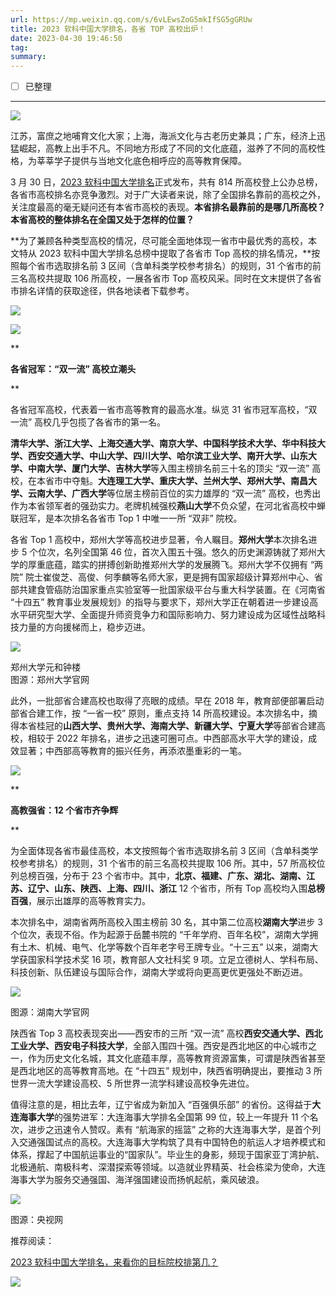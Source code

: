 ```yaml
---
url: https://mp.weixin.qq.com/s/6vLEwsZoG5mkIfSG5gGRUw
title: 2023 软科中国大学排名，各省 TOP 高校出炉！
date: 2023-04-30 19:46:50
tag: 
summary: 
---
```


- [ ] 已整理

---
[![](https://mmbiz.qpic.cn/mmbiz_png/BZBpGbB0FvLbFCTdouhrRjhQX95mmNQWNvgc9dySOlDyzmM7rScokjgIRSiaM3TevjEY8jWQhTY4c49IuB8q1FA/640?wx_fmt=png)](http://mp.weixin.qq.com/s?__biz=MzAwMDExNDgxNQ==&mid=2650105922&idx=1&sn=5ca3298e6cf774c27e2f403c1a0fb34a&chksm=82ec2152b59ba84455e6ae9d741331673ba9e8ad4a8863161187eb49a310a196218f5a32774d&scene=21#wechat_redirect)

江苏，富庶之地哺育文化大家；上海，海派文化与古老历史兼具；广东，经济上迅猛崛起，高教上出手不凡。不同地方形成了不同的文化底蕴，滋养了不同的高校性格，为莘莘学子提供与当地文化底色相呼应的高等教育保障。

3 月 30 日，[2023 软科中国大学排名](http://mp.weixin.qq.com/s?__biz=MzA4OTE4MjIwMA==&mid=2666199726&idx=2&sn=478a09ef6e02c50ac826b509fcc33ee4&chksm=8b008039bc77092f2a67fc2755b6623d8f08d102b06ec0e2df0344d11efbe61a53be2feee650&scene=21#wechat_redirect)正式发布，共有 814 所高校登上公办总榜，各省市高校排名亦竞争激烈。对于广大读者来说，除了全国排名靠前的高校之外，关注度最高的毫无疑问还有本省市高校的表现。**本省排名最靠前的是哪几所高校？本省高校的整体排名在全国又处于怎样的位置？**

**为了兼顾各种类型高校的情况，尽可能全面地体现一省市中最优秀的高校，本文特从 2023 软科中国大学排名总榜中提取了各省市 Top 高校的排名情况，**按照每个省市选取排名前 3 区间（含单科类学校参考排名）的规则，31 个省市的前三名高校共提取 106 所高校，一展各省市 Top 高校风采。同时在文末提供了各省市排名详情的获取途径，供各地读者下载参考。

![](https://mmbiz.qpic.cn/mmbiz_png/BZBpGbB0FvIhk4UYBPdIPLiaN2b40uwKOias9WZJwM2V4NFN5z7AmwqgLrTMsRHl7OW1XYF3mL2SBbEHhLZ28gwg/640?wx_fmt=png)

  

  

  

![](https://mmbiz.qpic.cn/mmbiz_gif/BZBpGbB0FvJhJ7VH3KgiceCJdnOicQYTtgrD3aFMr5macic2RGxm32AacVmGoURXO8BpJ2cH57ACNqhia5ibicbmZANw/640?wx_fmt=gif)

**

**各省冠军：“双一流” 高校立潮头**

**

各省冠军高校，代表着一省市高等教育的最高水准。纵览 31 省市冠军高校，“双一流” 高校几乎包揽了各省市的第一名。

**清华大学、浙江大学、上海交通大学、南京大学、中国科学技术大学、华中科技大学、西安交通大学、中山大学、四川大学、哈尔滨工业大学、南开大学、山东大学、中南大学、厦门大学、吉林大学**等入围主榜排名前三十名的顶尖 “双一流” 高校，在本省市中夺魁。**大连理工大学、重庆大学、兰州大学、郑州大学、南昌大学、云南大学、广西大学**等位居主榜前百位的实力雄厚的 “双一流” 高校，也秀出作为本省领军者的强劲实力。老牌机械强校**燕山大学**不负众望，在河北省高校中蝉联冠军，是本次排名各省市 Top 1 中唯一一所 “双非” 院校。

各省 Top 1 高校中，郑州大学等高校进步显著，令人瞩目。**郑州大学**本次排名进步 5 个位次，名列全国第 46 位，首次入围五十强。悠久的历史渊源铸就了郑州大学的厚重底蕴，踏实的拼搏创新助推郑州大学的发展腾飞。郑州大学不仅拥有 “两院” 院士崔俊芝、高俊、何季麟等名师大家，更是拥有国家超级计算郑州中心、省部共建食管癌防治国家重点实验室等一批国家级平台与重大科学装置。在《河南省 “十四五” 教育事业发展规划》的指导与要求下，郑州大学正在朝着进一步建设高水平研究型大学、全面提升师资竞争力和国际影响力、努力建设成为区域性战略科技力量的方向援梯而上，稳步迈进。

![](https://mmbiz.qpic.cn/mmbiz_jpg/pPnxd9aXwbVSEaa57dhJvkH2tgbYEuA6kjLF84U8YrXxcGVHEibicic2SbXhzy61D9n44GzmXTWNTsg4tuKnFiaIBA/640?wx_fmt=jpeg)

郑州大学元和钟楼  
图源：郑州大学官网

  

此外，一批部省合建高校也取得了亮眼的成绩。早在 2018 年，教育部便部署启动部省合建工作，按 “一省一校” 原则，重点支持 14 所高校建设。本次排名中，摘得本省桂冠的**山西大学、贵州大学、海南大学、新疆大学、宁夏大学**等部省合建高校，相较于 2022 年排名，进步之迅速可圈可点。中西部高水平大学的建设，成效显著；中西部高等教育的振兴任务，再添浓墨重彩的一笔。

  

  

![](https://mmbiz.qpic.cn/mmbiz_gif/BZBpGbB0FvJhJ7VH3KgiceCJdnOicQYTtgrD3aFMr5macic2RGxm32AacVmGoURXO8BpJ2cH57ACNqhia5ibicbmZANw/640?wx_fmt=gif)

**

**高教强省：12 个省市齐争辉**

**

为全面体现各省市最佳高校，本文按照每个省市选取排名前 3 区间（含单科类学校参考排名）的规则，31 个省市的前三名高校共提取 106 所。其中，57 所高校位列总榜百强，分布于 23 个省市中。其中，**北京、福建、广东、湖北、湖南、江苏、辽宁、山东、陕西、上海、四川、浙江** 12 个省市，所有 Top 高校均入围**总榜百强**，展示出雄厚的高等教育实力。

本次排名中，湖南省两所高校入围主榜前 30 名，其中第二位高校**湖南大学**进步 3 个位次，表现不俗。作为起源于岳麓书院的 “千年学府、百年名校”，湖南大学拥有土木、机械、电气、化学等数个百年老字号王牌专业。“十三五” 以来，湖南大学获国家科学技术奖 16 项，教育部人文社科奖 9 项。立足立德树人、学科布局、科技创新、队伍建设与国际合作，湖南大学或将向更高更优更强处不断迈进。

![](https://mmbiz.qpic.cn/mmbiz_jpg/pPnxd9aXwbVSEaa57dhJvkH2tgbYEuA6aic1RSaTNQe0QyfdibghL6zZ8CS2yway2bnfc6YGMknoZ6c3heVh9MCA/640?wx_fmt=jpeg)

图源：湖南大学官网

陕西省 Top 3 高校表现突出——西安市的三所 “双一流” 高校**西安交通大学、西北工业大学、西安电子科技大学**，全部入围四十强。西安是西北地区的中心城市之一，作为历史文化名城，其文化底蕴丰厚，高等教育资源富集，可谓是陕西省甚至是西北地区的高等教育高地。在 “十四五” 规划中，陕西省明确提出，要推动 3 所世界一流大学建设高校、5 所世界一流学科建设高校争先进位。

值得注意的是，相比去年，辽宁省成为新加入 “百强俱乐部” 的省份。这得益于**大连海事大学**的强势进军：大连海事大学排名全国第 99 位，较上一年提升 11 个名次，进步之迅速令人赞叹。素有 “航海家的摇篮” 之称的大连海事大学，是首个列入交通强国试点的高校。大连海事大学构筑了具有中国特色的航运人才培养模式和体系，撑起了中国航运事业的“国家队”。毕业生的身影，频现于国家亚丁湾护航、北极通航、南极科考、深潜探索等领域。以造就业界精英、社会栋梁为使命，大连海事大学为服务交通强国、海洋强国建设而扬帆起航，乘风破浪。

![](https://mmbiz.qpic.cn/mmbiz_jpg/pPnxd9aXwbVSEaa57dhJvkH2tgbYEuA65LzCLic9iciaU6J72LDaLXUG26sR9GCKgicgnCPCph4OSYnibLAIh4nc5Lg/640?wx_fmt=jpeg)

图源：央视网

推荐阅读：

[2023 软科中国大学排名，来看你的目标院校排第几？](http://mp.weixin.qq.com/s?__biz=MzA4OTE4MjIwMA==&mid=2666199726&idx=2&sn=478a09ef6e02c50ac826b509fcc33ee4&chksm=8b008039bc77092f2a67fc2755b6623d8f08d102b06ec0e2df0344d11efbe61a53be2feee650&scene=21#wechat_redirect)  

![](https://mmbiz.qpic.cn/mmbiz_jpg/7TLHdp5rq7iaYZ5M2hjaqtC3TEfyPCBSLibrBHTakq4SdXWm16HRaJBggCYykTXNwAewSen7XycQtE9KxIC0RDDg/640?wx_fmt=jpeg)